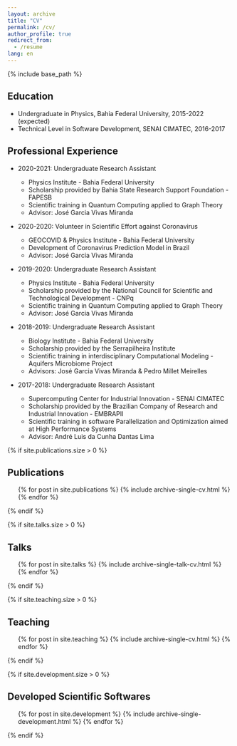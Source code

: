 ```yaml
---
layout: archive
title: "CV"
permalink: /cv/
author_profile: true
redirect_from:
  - /resume
lang: en
---
```


{% include base_path %}

## Education

- Undergraduate in Physics, Bahia Federal University, 2015-2022 (expected)
- Technical Level in Software Development, SENAI CIMATEC, 2016-2017

## Professional Experience

- 2020-2021: Undergraduate Research Assistant
  - Physics Institute - Bahia Federal University
  - Scholarship provided by Bahia State Research Support Foundation - FAPESB
  - Scientific training in Quantum Computing applied to Graph Theory
  - Advisor: José Garcia Vivas Miranda

- 2020-2020: Volunteer in Scientific Effort against Coronavirus
  - GEOCOVID & Physics Institute - Bahia Federal University
  - Development of Coronavirus Prediction Model in Brazil
  - Advisor: José Garcia Vivas Miranda

- 2019-2020: Undergraduate Research Assistant
  - Physics Institute - Bahia Federal University
  - Scholarship provided by the National Council for Scientific and Technological Development - CNPq
  - Scientific training in Quantum Computing applied to Graph Theory
  - Advisor: José Garcia Vivas Miranda

- 2018-2019: Undergraduate Research Assistant
  - Biology Institute - Bahia Federal University
  - Scholarship provided by the Serrapilheira Institute
  - Scientific training in interdisciplinary Computational Modeling - Aquifers Microbiome Project
  - Advisors: José Garcia Vivas Miranda & Pedro Millet Meirelles

- 2017-2018: Undergraduate Research Assistant
  - Supercomputing Center for Industrial Innovation - SENAI CIMATEC
  - Scholarship provided by the Brazilian Company of Research and Industrial Innovation - EMBRAPII
  - Scientific training in software Parallelization and Optimization aimed at High Performance Systems
  - Advisor: André Luis da Cunha Dantas Lima

{% if site.publications.size > 0 %}
## Publications
  <ul>{% for post in site.publications %}
    {% include archive-single-cv.html %}
  {% endfor %}</ul>
{% endif %}

{% if site.talks.size > 0 %}
## Talks
  <ul>{% for post in site.talks %}
    {% include archive-single-talk-cv.html %}
  {% endfor %}</ul>
{% endif %}

{% if site.teaching.size > 0 %}
## Teaching
  <ul>{% for post in site.teaching %}
    {% include archive-single-cv.html %}
  {% endfor %}</ul>
{% endif %}

{% if site.development.size > 0 %}
## Developed Scientific Softwares
  <ul>{% for post in site.development %}
    {% include archive-single-development.html %}
  {% endfor %}</ul>
{% endif %}
